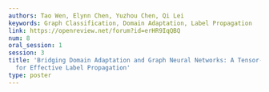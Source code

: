 ```yaml
---
authors: Tao Wen, Elynn Chen, Yuzhou Chen, Qi Lei
keywords: Graph Classification, Domain Adaptation, Label Propagation
link: https://openreview.net/forum?id=erHR9IqQBQ
num: 8
oral_session: 1
session: 3
title: 'Bridging Domain Adaptation and Graph Neural Networks: A Tensor-Based Framework
  for Effective Label Propagation'
type: poster
---
```

